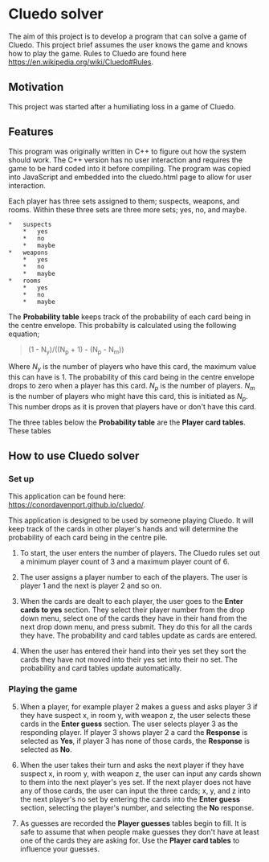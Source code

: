 # Cluedo solver
The aim of this project is to develop a program that can solve a game of Cluedo. This project brief assumes the user knows the game and knows how to play the game. Rules to Cluedo are found here https://en.wikipedia.org/wiki/Cluedo#Rules.

## Motivation
This project was started after a humiliating loss in a game of Cluedo.

## Features
This program was originally written in C++ to figure out how the system should work. The C++ version has no user interaction and requires the game to be hard coded into it before compiling. The program was copied into JavaScript and embedded into the cluedo.html page to allow for user interaction.

Each player has three sets assigned to them; suspects, weapons, and rooms. Within these three sets are three more sets; yes, no, and maybe.

```
*	suspects
	*	yes
	*	no
	*	maybe
*	weapons
	*	yes
	*	no
	*	maybe
*	rooms
	*	yes
	*	no
	*	maybe
```

The **Probability table** keeps track of the probability of each card being in the centre envelope. This probabilty is calculated using the following equation;	

>(1 - N<sub>y</sub>)/((N<sub>p</sub> + 1) - (N<sub>p</sub> - N<sub>m</sub>))

Where *N<sub>y</sub>* is the number of players who have this card, the maximum value this can have is 1. The probability of this card being in the centre envelope drops to zero when a player has this card. *N<sub>p</sub>* is the number of players. *N<sub>m</sub>* is the number of players who might have this card, this is initiated as *N<sub>p</sub>*. This number drops as it is proven that players have or don't have this card.

The three tables below the **Probability table** are the **Player card tables**. These tables 

## How to use Cluedo solver
### Set up 
This application can be found here: https://conordavenport.github.io/cluedo/.

This application is designed to be used by someone playing Cluedo. It will keep track of the cards in other player's hands and will determine the probability of each card being in the centre pile.

1. To start, the user enters the number of players. The Cluedo rules set out a minimum player count of 3 and a maximum player count of 6.

2. The user assigns a player number to each of the players. The user is player 1 and the next is player 2 and so on.

3. When the cards are dealt to each player, the user goes to the **Enter cards to yes** section. They select their player number from the drop down menu, select one of the cards they have in their hand from the next drop down menu, and press submit. They do this for all the cards they have. The probability and card tables update as cards are entered.

4. When the user has entered their hand into their yes set they sort the cards they have not moved into their yes set into their no set. The probability and card tables update automatically.

### Playing the game
5. When a player, for example player 2 makes a guess and asks player 3 if they have suspect x, in room y, with weapon z, the user selects these cards in the **Enter guess** section. The user selects player 3 as the responding player. If player 3 shows player 2 a card the **Response** is selected as **Yes**, if player 3 has none of those cards, the **Response** is selected as **No**.

6. When the user takes their turn and asks the next player if they have suspect x, in room y, with weapon z, the user can input any cards shown to them into the next player's yes set. If the next player does not have any of those cards, the user can input the three cards; x, y, and z into the next player's no set by entering the cards into the **Enter guess** section, selecting the player's number, and selecting the **No** response.

7. As guesses are recorded the **Player guesses** tables begin to fill. It is safe to assume that when people make guesses they don't have at least one of the cards they are asking for. Use the **Player card tables** to influence your guesses.